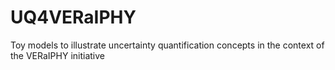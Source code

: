 # UQ4VERaIPHY
Toy models to illustrate uncertainty quantification concepts in the context of the VERaIPHY initiative

